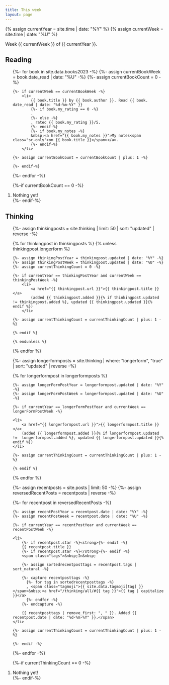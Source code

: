 ```yaml
---
title: This week
layout: page
---
```


{% assign currentYear = site.time | date: "%Y" %}
{% assign currentWeek = site.time | date: "%U" %}

Week {{ currentWeek }} of {{ currentYear }}.

<h2 id="reading">Reading</h2>

<ol>
{%- for book in site.data.books2023 -%}
    {%- assign currentBookWeek = book.date_read | date: "%U" -%}
    {%- assign currentBookCount = 0 -%}

    {%- if currentWeek == currentBookWeek -%}
        <li>
            {{ book.title }} by {{ book.author }}. Read {{ book. date_read | date: "%d-%m-%Y" }}
            {%- if book.my_rating == 0 -%}
            .
            {%- else -%}
            , rated {{ book.my_rating }}/5.
            {%- endif-%}
            {%- if book.my_notes -%}
            &nbsp;<a href="{{ book.my_notes }}">My notes<span class="sr-only">on {{ book.title }}</span></a>.
            {%- endif-%}
        </li>

    {%- assign currentBookCount = currentBookCount | plus: 1 -%}

    {%- endif-%}

{%- endfor -%}

{%-if currentBookCount == 0 -%}
    <li>Nothing yet!</li>
{%- endif-%}
</ol>

<h2 id="thinking">Thinking</h2>

<ol>

{%- assign thinkingposts = site.thinking | limit: 50 | sort: "updated" | reverse -%}

{% for thinkingpost in thinkingposts %}
    {% unless thinkingpost.longerform %}

    {%- assign thinkingPostYear = thinkingpost.updated | date: "%Y" -%}
    {%- assign thinkingPostWeek = thinkingpost.updated | date: "%U" -%}
    {%- assign currentThinkingCount = 0 -%}

    {%- if currentYear == thinkingPostYear and currentWeek == thinkingPostWeek -%}
        <li>
            <a href="{{ thinkingpost.url }}">{{ thinkingpost.title }}</a>
            (added {{ thinkingpost.added }}{% if thinkingpost.updated != thinkingpost.added %}, updated {{ thinkingpost.updated }}{% endif %})
        </li>

    {%- assign currentThinkingCount = currentThinkingCount | plus: 1 -%}

    {% endif %}

    {% endunless %}
{% endfor %}

{%- assign longerformposts = site.thinking | where: "longerform", "true" | sort: "updated" | reverse -%}

{% for longerformpost in longerformposts %}

    {%- assign longerFormPostYear = longerformpost.updated | date: "%Y" -%}
    {%- assign longerFormPostWeek = longerformpost.updated | date: "%U" -%}

    {%- if currentYear == longerFormPostYear and currentWeek == longerFormPostWeek -%}

    <li>
        <a href="{{ longerformpost.url }}">{{ longerformpost.title }}</a>
        (added {{ longerformpost.added }}{% if longerformpost.updated !=  longerformpost.added %}, updated {{ longerformpost.updated }}{% endif %})
    </li>

    {%- assign currentThinkingCount = currentThinkingCount | plus: 1 -%}

    {% endif %}
{% endfor %}

{%- assign recentposts = site.posts | limit: 50 -%}
{%- assign reversedRecentPosts = recentposts | reverse -%}

{%- for recentpost in reversedRecentPosts -%}
    
	{%- assign recentPostYear = recentpost.date | date: "%Y" -%}
	{%- assign recentPostWeek = recentpost.date | date: "%U" -%}

    {%- if currentYear == recentPostYear and currentWeek == recentPostWeek -%}

    <li>
        {%- if recentpost.star -%}<strong>{%- endif -%}
        {{ recentpost.title }} 
        {%- if recentpost.star -%}</strong>{%- endif -%}
        <span class="tags">&nbsp;In&nbsp;

        {%- assign sortedrecentposttags = recentpost.tags | sort_natural -%}

        {%- capture recentposttags -%}
          {%- for tag in sortedrecentposttags -%}
          , <span class="tagmoji">{{ site.data.tagmoji[tag] }}</span>&nbsp;<a href="/thinking/all/#{{ tag }}">{{ tag | capitalize }}</a>
          {%- endfor -%}
        {%- endcapture -%}

        {{ recentposttags | remove_first: ", " }}. Added {{ recentpost.date | date: "%d-%m-%Y" }}.</span>
    </li>

    {%- assign currentThinkingCount = currentThinkingCount | plus: 1 -%}

    {%- endif -%}
    
{%- endfor -%}

{%-if currentThinkingCount == 0 -%}
    <li>Nothing yet!</li>
{%- endif-%}

</ol>
